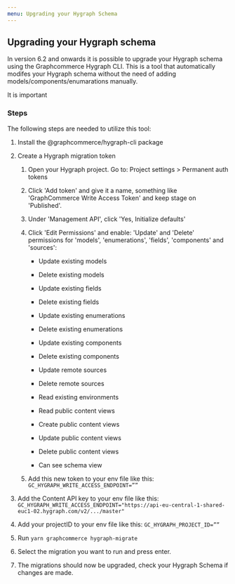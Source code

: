 ```yaml
---
menu: Upgrading your Hygraph Schema
---
```


## Upgrading your Hygraph schema

In version 6.2 and onwards it is possible to upgrade your Hygraph schema using
the Graphcommerce Hygraph CLI. This is a tool that automatically modifes your
Hygraph schema without the need of adding models/components/enumarations
manually.

It is important

### Steps

The following steps are needed to utilize this tool:

1. Install the @graphcommerce/hygraph-cli package

2. Create a Hygraph migration token

   1. Open your Hygraph project. Go to: Project settings > Permanent auth tokens

   2. Click 'Add token' and give it a name, something like 'GraphCommerce Write
      Access Token' and keep stage on 'Published'.

   3. Under 'Management API', click 'Yes, Initialize defaults'

   4. Click 'Edit Permissions' and enable: 'Update' and 'Delete' permissions for
      'models', 'enumerations', 'fields', 'components' and 'sources':

      - Update existing models

      - Delete existing models

      - Update existing fields

      - Delete existing fields

      - Update existing enumerations

      - Delete existing enumerations

      - Update existing components

      - Delete existing components

      - Update remote sources

      - Delete remote sources

      - Read existing environments

      - Read public content views

      - Create public content views

      - Update public content views

      - Delete public content views

      - Can see schema view

   5. Add this new token to your env file like this:
      `GC_HYGRAPH_WRITE_ACCESS_ENDPOINT=””`

3. Add the Content API key to your env file like this:
   `GC_HYGRAPH_WRITE_ACCESS_ENDPOINT="https://api-eu-central-1-shared-euc1-02.hygraph.com/v2/.../master"`
4. Add your projectID to your env file like this: `GC_HYGRAPH_PROJECT_ID=””`
5. Run `yarn graphcommerce hygraph-migrate`
6. Select the migration you want to run and press enter.
7. The migrations should now be upgraded, check your Hygraph Schema if changes
   are made.
